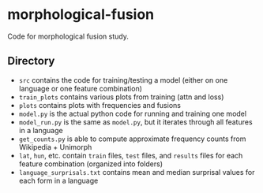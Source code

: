 # morphological-fusion
Code for morphological fusion study.

## Directory
* `src` contains the code for training/testing a model (either on one language or one feature combination)
* `train_plots` contains various plots from training (attn and loss)
* `plots` contains plots with frequencies and fusions
* `model.py` is the actual python code for running and training one model
* `model_run.py` is the same as `model.py`, but it iterates through all features in a language
* `get_counts.py` is able to compute approximate frequency counts from Wikipedia + Unimorph
* `lat`, `hun`, etc. contain `train` files, `test` files, and `results` files for each feature combination (organized into folders)
* `language_surprisals.txt` contains mean and median surprisal values for each form in a language

